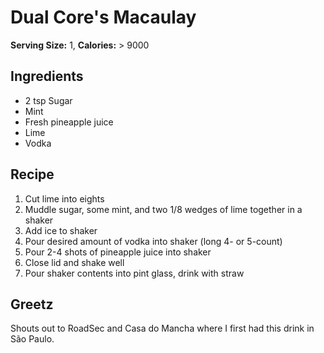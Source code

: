 # Dual Core's Macaulay

**Serving Size:** 1, **Calories:** > 9000

## Ingredients

- 2 tsp Sugar
- Mint
- Fresh pineapple juice
- Lime
- Vodka

## Recipe

1. Cut lime into eights
2. Muddle sugar, some mint, and two 1/8 wedges of lime together in a shaker
3. Add ice to shaker
4. Pour desired amount of vodka into shaker (long 4- or 5-count)
5. Pour 2-4 shots of pineapple juice into shaker
6. Close lid and shake well
7. Pour shaker contents into pint glass, drink with straw

## Greetz

Shouts out to RoadSec and Casa do Mancha where I first had this drink in São Paulo.
